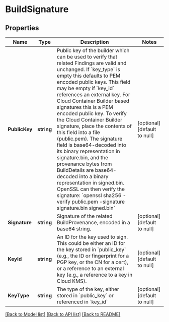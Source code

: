 # BuildSignature

## Properties
Name | Type | Description | Notes
------------ | ------------- | ------------- | -------------
**PublicKey** | **string** | Public key of the builder which can be used to verify that related Findings are valid and unchanged.  If &#x60;key_type&#x60; is empty this defaults to PEM encoded public keys.  This field may be empty if &#x60;key_id&#x60; references an external key.  For Cloud Container Builder based signatures this is a PEM encoded public key. To verify the Cloud Container Builder signature, place the contents of this field into a file (public.pem). The signature field is base64-decoded into its binary representation in signature.bin, and the provenance bytes from BuildDetails are base64-decoded into a binary representation in signed.bin. OpenSSL can then verify the signature: &#x60;openssl sha256 -verify public.pem -signature signature.bin signed.bin&#x60; | [optional] [default to null]
**Signature** | **string** | Signature of the related BuildProvenance, encoded in a base64 string. | [optional] [default to null]
**KeyId** | **string** | An ID for the key used to sign.  This could be either an ID for the key stored in &#x60;public_key&#x60; (e.g., the ID or fingerprint for a PGP key, or the CN for a cert), or a reference to an external key (e.g., a reference to a key in Cloud KMS). | [optional] [default to null]
**KeyType** | **string** | The type of the key, either stored in &#x60;public_key&#x60; or referenced in &#x60;key_id&#x60; | [optional] [default to null]

[[Back to Model list]](../README.md#documentation-for-models) [[Back to API list]](../README.md#documentation-for-api-endpoints) [[Back to README]](../README.md)



